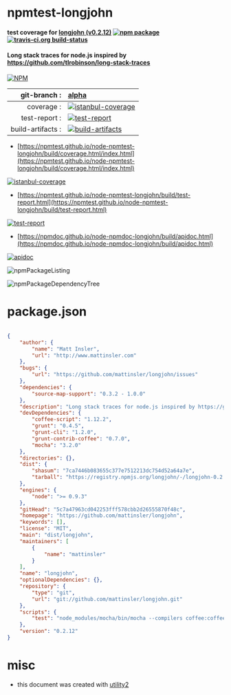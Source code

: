 # npmtest-longjohn

#### test coverage for  [longjohn (v0.2.12)](https://github.com/mattinsler/longjohn)  [![npm package](https://img.shields.io/npm/v/npmtest-longjohn.svg?style=flat-square)](https://www.npmjs.org/package/npmtest-longjohn) [![travis-ci.org build-status](https://api.travis-ci.org/npmtest/node-npmtest-longjohn.svg)](https://travis-ci.org/npmtest/node-npmtest-longjohn)

#### Long stack traces for node.js inspired by https://github.com/tlrobinson/long-stack-traces

[![NPM](https://nodei.co/npm/longjohn.png?downloads=true&downloadRank=true&stars=true)](https://www.npmjs.com/package/longjohn)

| git-branch : | [alpha](https://github.com/npmtest/node-npmtest-longjohn/tree/alpha)|
|--:|:--|
| coverage : | [![istanbul-coverage](https://npmtest.github.io/node-npmtest-longjohn/build/coverage.badge.svg)](https://npmtest.github.io/node-npmtest-longjohn/build/coverage.html/index.html)|
| test-report : | [![test-report](https://npmtest.github.io/node-npmtest-longjohn/build/test-report.badge.svg)](https://npmtest.github.io/node-npmtest-longjohn/build/test-report.html)|
| build-artifacts : | [![build-artifacts](https://npmtest.github.io/node-npmtest-longjohn/glyphicons_144_folder_open.png)](https://github.com/npmtest/node-npmtest-longjohn/tree/gh-pages/build)|

- [https://npmtest.github.io/node-npmtest-longjohn/build/coverage.html/index.html](https://npmtest.github.io/node-npmtest-longjohn/build/coverage.html/index.html)

[![istanbul-coverage](https://npmtest.github.io/node-npmtest-longjohn/build/screenCapture.buildCi.browser.%252Ftmp%252Fbuild%252Fcoverage.lib.html.png)](https://npmtest.github.io/node-npmtest-longjohn/build/coverage.html/index.html)

- [https://npmtest.github.io/node-npmtest-longjohn/build/test-report.html](https://npmtest.github.io/node-npmtest-longjohn/build/test-report.html)

[![test-report](https://npmtest.github.io/node-npmtest-longjohn/build/screenCapture.buildCi.browser.%252Ftmp%252Fbuild%252Ftest-report.html.png)](https://npmtest.github.io/node-npmtest-longjohn/build/test-report.html)

- [https://npmdoc.github.io/node-npmdoc-longjohn/build/apidoc.html](https://npmdoc.github.io/node-npmdoc-longjohn/build/apidoc.html)

[![apidoc](https://npmdoc.github.io/node-npmdoc-longjohn/build/screenCapture.buildCi.browser.%252Ftmp%252Fbuild%252Fapidoc.html.png)](https://npmdoc.github.io/node-npmdoc-longjohn/build/apidoc.html)

![npmPackageListing](https://npmtest.github.io/node-npmtest-longjohn/build/screenCapture.npmPackageListing.svg)

![npmPackageDependencyTree](https://npmtest.github.io/node-npmtest-longjohn/build/screenCapture.npmPackageDependencyTree.svg)



# package.json

```json

{
    "author": {
        "name": "Matt Insler",
        "url": "http://www.mattinsler.com"
    },
    "bugs": {
        "url": "https://github.com/mattinsler/longjohn/issues"
    },
    "dependencies": {
        "source-map-support": "0.3.2 - 1.0.0"
    },
    "description": "Long stack traces for node.js inspired by https://github.com/tlrobinson/long-stack-traces",
    "devDependencies": {
        "coffee-script": "1.12.2",
        "grunt": "0.4.5",
        "grunt-cli": "1.2.0",
        "grunt-contrib-coffee": "0.7.0",
        "mocha": "3.2.0"
    },
    "directories": {},
    "dist": {
        "shasum": "7ca7446b083655c377e7512213dc754d52a64a7e",
        "tarball": "https://registry.npmjs.org/longjohn/-/longjohn-0.2.12.tgz"
    },
    "engines": {
        "node": ">= 0.9.3"
    },
    "gitHead": "5c7a47963cd042253fff578cbb2d26555870f48c",
    "homepage": "https://github.com/mattinsler/longjohn",
    "keywords": [],
    "license": "MIT",
    "main": "dist/longjohn",
    "maintainers": [
        {
            "name": "mattinsler"
        }
    ],
    "name": "longjohn",
    "optionalDependencies": {},
    "repository": {
        "type": "git",
        "url": "git://github.com/mattinsler/longjohn.git"
    },
    "scripts": {
        "test": "node_modules/mocha/bin/mocha --compilers coffee:coffee-script/register -R spec"
    },
    "version": "0.2.12"
}
```



# misc
- this document was created with [utility2](https://github.com/kaizhu256/node-utility2)
